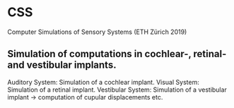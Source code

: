 # CSS
Computer Simulations of Sensory Systems (ETH Zürich 2019)

## Simulation of computations in cochlear-, retinal- and vestibular implants.

Auditory System: Simulation of a cochlear implant. 
Visual System: Simulation of a retinal implant. 
Vestibular System: Simulation of a vestibular implant -> computation of cupular displacements etc. 
